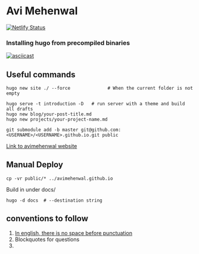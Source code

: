 # Avi Mehenwal

[![Netlify Status](https://api.netlify.com/api/v1/badges/a00db104-562e-4c21-a7e2-321c0c84998b/deploy-status)](https://app.netlify.com/sites/aviportfolio/deploys)

### Installing hugo from precompiled binaries

[![asciicast](https://asciinema.org/a/159660.png)](https://asciinema.org/a/159660?speed=1.5)


## Useful commands

```
hugo new site ./ --force			  # When the current folder is not empty

hugo serve -t introduction -D   # run server with a theme and build all drafts
hugo new blog/your-post-title.md
hugo new projects/your-project-name.md

git submodule add -b master git@github.com:<USERNAME>/<USERNAME>.github.io.git public
```

[Link to avimehenwal website](https://avimehenwal.github.io)

## Manual Deploy
```
cp -vr public/* ../avimehenwal.github.io
```

Build in under docs/
```
hugo -d docs  # --destination string
```

## conventions to follow

1. [In english, there is no space before punctuation](https://english.stackexchange.com/questions/4645/is-it-ever-correct-to-have-a-space-before-a-question-or-exclamation-mark)
2. Blockquotes for questions
3. 